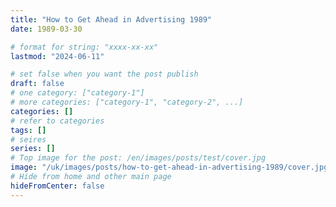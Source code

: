 ```yaml
---
title: "How to Get Ahead in Advertising 1989"
date: 1989-03-30

# format for string: "xxxx-xx-xx"
lastmod: "2024-06-11"

# set false when you want the post publish
draft: false
# one category: ["category-1"]
# more categories: ["category-1", "category-2", ...]
categories: []
# refer to categories
tags: []
# seires
series: []
# Top image for the post: /en/images/posts/test/cover.jpg
image: "/uk/images/posts/how-to-get-ahead-in-advertising-1989/cover.jpg"
# Hide from home and other main page
hideFromCenter: false
---
```


<!--more-->